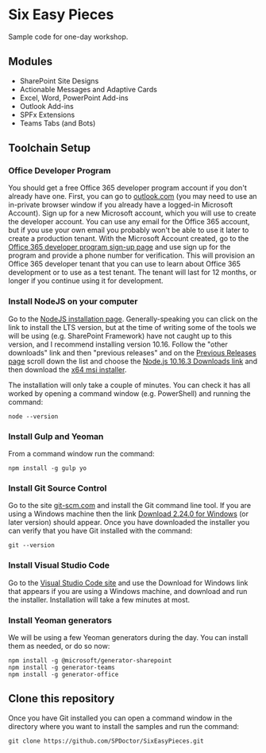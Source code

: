 # Six Easy Pieces
Sample code for one-day workshop.

## Modules

* SharePoint Site Designs 
* Actionable Messages and Adaptive Cards 
* Excel, Word, PowerPoint Add-ins 
* Outlook Add-ins 
* SPFx Extensions 
* Teams Tabs (and Bots)

## Toolchain Setup

### Office Developer Program

You should get a free Office 365 developer program account if you don't already have one. First, you can go to [outlook.com](http://outlook.com/) (you may need to use an in-private browser window if you already have a logged-in Microsoft Account). Sign up for a new Microsoft account, which you will use to create the developer account. You can use any email for the Office 365 account, but if you use your own email you probably won't be able to use it later to create a production tenant. With the Microsoft Account created, go to the [Office 365 developer program sign-up page](https://developer.microsoft.com/en-us/office/dev-program) and use sign up for the program and provide a phone number for verification. This will provision an Office 365 developer tenant that you can use to learn about Office 365 development or to use as a test tenant. The tenant will last for 12 months, or longer if you continue using it for development.

### Install NodeJS on your computer

Go to the [NodeJS installation page](https://nodejs.org/). Generally-speaking you can click on the link to install the LTS version, but at the time of writing some of the tools we will be using (e.g. SharePoint Framework) have not caught up to this version, and I recommend installing version 10.16. Follow the "other downloads" link and then "previous releases" and on the [Previous Releases page](https://nodejs.org/en/download/releases/) scroll down the list and choose the [Node.js 10.16.3 Downloads link](https://nodejs.org/download/release/v10.16.3/) and then download the [x64 msi installer](https://nodejs.org/download/release/v10.16.3/node-v10.16.3-x64.msi). 

The installation will only take a couple of minutes. You can check it has all worked by opening a command window (e.g. PowerShell) and running the command:

```
node --version
```

### Install Gulp and Yeoman

From a command window run the command:

```
npm install -g gulp yo
```

### Install Git Source Control

Go to the site [git-scm.com](git-scm.com) and install the Git command line tool. If you are using a Windows machine then the link [
Download 2.24.0 for Windows](https://git-scm.com/download/win) (or later version) should appear. Once you have downloaded the installer you can verify that you have Git installed with the command:

```
git --version
```

### Install Visual Studio Code

Go to the [Visual Studio Code site](https://code.visualstudio.com/) and use the Download for Windows link that appears if you are using a Windows machine, and download and run the installer. Installation will take a few minutes at most.

### Install Yeoman generators

We will be using a few Yeoman generators during the day. You can install them as needed, or do so now:

```
npm install -g @microsoft/generator-sharepoint
npm install -g generator-teams
npm install -g generator-office
```

## Clone this repository

Once you have Git installed you can open a command window in the directory where you want to install the samples and run the command:

```
git clone https://github.com/SPDoctor/SixEasyPieces.git
```

